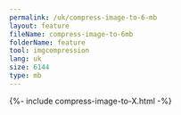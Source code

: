 ```yaml
---
permalink: /uk/compress-image-to-6-mb
layout: feature
fileName: compress-image-to-6mb
folderName: feature
tool: imgcompression
lang: uk
size: 6144
type: mb
---
```


{%- include compress-image-to-X.html -%}
